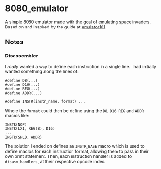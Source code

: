# 8080_emulator

A simple 8080 emulator made with the goal of emulating space invaders. Based on and inspired by the guide at [emulator101](http://emulator101.com/).

## Notes

### Disassembler

I _really_ wanted a way to define each instruction in a single line. I had initially wanted something along the lines of:

```
#define D8(...)
#define D16(...)
#define REG(...)
#define ADDR(...)

#define INSTR(instr_name, format) ...
```

Where the `format` could then be define using the `D8`, `D16`, `REG` and `ADDR` macros like:

```
INSTR(NOP)
INSTR(LXI, REG(B), D16)
...
INSTR(SHLD, ADDR)
```

The solution I ended on defines an `INSTR_BASE` macro which is used to define macros for each instruction format, allowing them to pass in their own print statement. Then, each instruction handler is added to `disasm_handlers`, at their respective opcode index.
